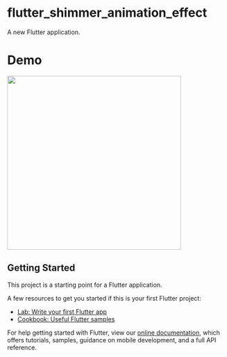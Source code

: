 # flutter_shimmer_animation_effect

A new Flutter application.

# Demo
<img src="https://user-images.githubusercontent.com/59611415/123738641-ce388e00-d8c2-11eb-901e-9153eb0242dc.gif" height =400>

## Getting Started

This project is a starting point for a Flutter application.

A few resources to get you started if this is your first Flutter project:

- [Lab: Write your first Flutter app](https://flutter.dev/docs/get-started/codelab)
- [Cookbook: Useful Flutter samples](https://flutter.dev/docs/cookbook)

For help getting started with Flutter, view our
[online documentation](https://flutter.dev/docs), which offers tutorials,
samples, guidance on mobile development, and a full API reference.
